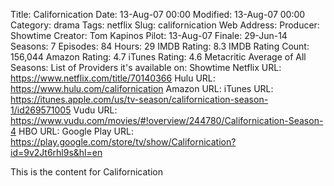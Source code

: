 Title: Californication
Date: 13-Aug-07 00:00
Modified: 13-Aug-07 00:00
Category: drama
Tags: netflix
Slug: californication
Web Address: 
Producer: Showtime
Creator: Tom Kapinos
Pilot: 13-Aug-07
Finale: 29-Jun-14
Seasons: 7
Episodes: 84
Hours: 29
IMDB Rating: 8.3
IMDB Rating Count: 156,044
Amazon Rating: 4.7
iTunes Rating: 4.6
Metacritic Average of All Seasons: 
List of Providers it's available on: Showtime
Netflix URL: https://www.netflix.com/title/70140366
Hulu URL: https://www.hulu.com/californication
Amazon URL: 
iTunes URL: https://itunes.apple.com/us/tv-season/californication-season-1/id269571005
Vudu URL: https://www.vudu.com/movies/#!overview/244780/Californication-Season-4
HBO URL: 
Google Play URL: https://play.google.com/store/tv/show/Californication?id=9v2Jt6rhl9s&hl=en



This is the content for Californication